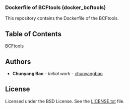 ### Dockerfile of BCFtools (docker_bcftools)

This repository contains the Dockerfile of the BCFtools.

## Table of Contents
[BCFtools](https://github.com/samtools/bcftools)

## Authors
* **Chunyang Bao** - *Initial work* - [chunyangbao](https://github.com/chunyangbao)

## License
Licensed under the BSD License. See the [LICENSE.txt](https://github.com/broadinstitute/gatk/blob/master/LICENSE.TXT) file.
